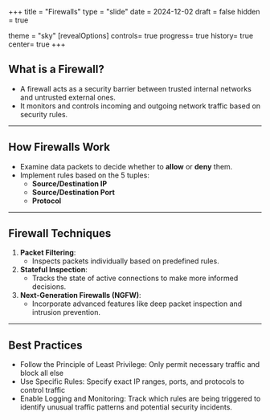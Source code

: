 
+++
title = "Firewalls"
type = "slide"
date = 2024-12-02
draft = false
hidden = true

theme = "sky"
[revealOptions]
controls= true
progress= true
history= true
center= true
+++

## What is a Firewall?
- A firewall acts as a security barrier between trusted internal networks and untrusted external ones.
- It monitors and controls incoming and outgoing network traffic based on security rules.

---

## How Firewalls Work
- Examine data packets to decide whether to **allow** or **deny** them.
- Implement rules based on the 5 tuples:
  - **Source/Destination IP**
  - **Source/Destination Port**
  - **Protocol**

---

## Firewall Techniques
1. **Packet Filtering**:
   - Inspects packets individually based on predefined rules.
2. **Stateful Inspection**:
   - Tracks the state of active connections to make more informed decisions.
3. **Next-Generation Firewalls (NGFW)**:
   - Incorporate advanced features like deep packet inspection and intrusion prevention.

---

## Best Practices
- Follow the Principle of Least Privilege: Only permit necessary traffic and block all else
- Use Specific Rules: Specify exact IP ranges, ports, and protocols to control traffic
- Enable Logging and Monitoring: Track which rules are being triggered to identify unusual traffic patterns and potential security incidents.


